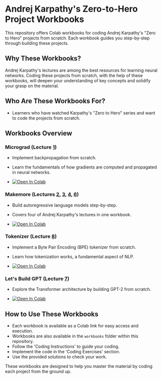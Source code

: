 # Andrej Karpathy's Zero-to-Hero Project Workbooks

This repository offers Colab workbooks for coding Andrej Karpathy's "Zero to Hero" projects from scratch. Each workbook guides you step-by-step through building these projects.

## Why These Workbooks?

Andrej Karpathy's lectures are among the best resources for learning neural networks. Coding these projects from scratch, with the help of these workbooks, will deepen your understanding of key concepts and solidify your grasp on the material.

## Who Are These Workbooks For?

- Learners who have watched Karpathy's "Zero to Hero" series and want to code the projects from scratch.

## Workbooks Overview

### Micrograd (Lecture [1](https://www.youtube.com/watch?v=VMj-3S1tku0))

- Implement backpropagation from scratch.
- Learn the fundamentals of how gradients are computed and propagated in neural networks.

- [![Open In Colab](https://colab.research.google.com/assets/colab-badge.svg)](https://colab.research.google.com/drive/107zebuE_-TRgprpLmC01zH2DWkiZv6pq?usp=sharing)

### Makemore (Lectures [2](https://www.youtube.com/watch?v=PaCmpygFfXo), [3](https://www.youtube.com/watch?v=TCH_1BHY58I), [4](https://www.youtube.com/watch?v=P6sfmUTpUmc), [6](https://www.youtube.com/watch?v=t3YJ5hKiMQ0))

- Build autoregressive language models step-by-step.
- Covers four of Andrej Karpathy's lectures in one workbook.

- [![Open In Colab](https://colab.research.google.com/assets/colab-badge.svg)](https://colab.research.google.com/drive/1XflwBQJGUNRs8bAnZO6j4bJPDCfEyU1j?usp=sharing)

### Tokenizer (Lecture [8](https://www.youtube.com/watch?v=zduSFxRajkE))

- Implement a Byte Pair Encoding (BPE) tokenizer from scratch.
- Learn how tokenization works, a fundamental aspect of NLP.

- [![Open In Colab](https://colab.research.google.com/assets/colab-badge.svg)](https://colab.research.google.com/drive/1_tuTVcuKP1K9vn1hzSVboAXxBJRhJCfG?usp=sharing)

### Let's Build GPT (Lecture [7](https://www.youtube.com/watch?v=kCc8FmEb1nY))

- Explore the Transformer architecture by building GPT-2 from scratch.

- [![Open In Colab](https://colab.research.google.com/assets/colab-badge.svg)](https://colab.research.google.com/drive/1676OablnqUQGApAr8DNe60x0ooW3Mqp7?usp=sharing)

## How to Use These Workbooks

- Each workbook is available as a Colab link for easy access and execution.
- Workbooks are also available in the `workbooks` folder within this repository.
- Follow the 'Coding Instructions' to guide your coding.
- Implement the code in the 'Coding Exercises' section.
- Use the provided solutions to check your work.

These workbooks are designed to help you master the material by coding each project from the ground up.
